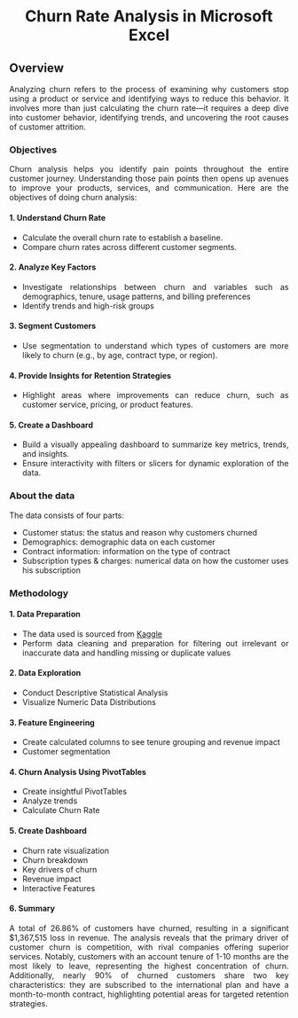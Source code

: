 <div align="center">

# Churn Rate Analysis in Microsoft Excel

</div>

<div align="justify">

## Overview
Analyzing churn refers to the process of examining why customers stop using a product or service and identifying ways to reduce this behavior. It involves more than just calculating the churn rate—it requires a deep dive into customer behavior, identifying trends, and uncovering the root causes of customer attrition.

### Objectives
Churn analysis helps you identify pain points throughout the entire customer journey. Understanding those pain points then opens up avenues to improve your products, services, and communication. Here are the objectives of doing churn analysis:

#### 1. Understand Churn Rate
* Calculate the overall churn rate to establish a baseline.
* Compare churn rates across different customer segments.

#### 2. Analyze Key Factors
* Investigate relationships between churn and variables such as demographics, tenure, usage patterns, and billing preferences
* Identify trends and high-risk groups

#### 3. Segment Customers
* Use segmentation to understand which types of customers are more likely to churn (e.g., by age, contract type, or region).

#### 4. Provide Insights for Retention Strategies
* Highlight areas where improvements can reduce churn, such as customer service, pricing, or product features.

#### 5. Create a Dashboard
* Build a visually appealing dashboard to summarize key metrics, trends, and insights.
* Ensure interactivity with filters or slicers for dynamic exploration of the data.

### About the data

The data consists of four parts:
* Customer status: the status and reason why customers churned
* Demographics: demographic data on each customer
* Contract information: information on the type of contract
* Subscription types & charges: numerical data on how the customer uses his subscription

### Methodology

#### 1. Data Preparation
* The data used is sourced from [Kaggle](https://www.kaggle.com/datasets/yichienchong/databel-telecom-customer-churn-dataset/data)
* Perform data cleaning and preparation for filtering out irrelevant or inaccurate data and handling missing or duplicate values

#### 2. Data Exploration
* Conduct Descriptive Statistical Analysis
* Visualize Numeric Data Distributions

#### 3. Feature Engineering
* Create calculated columns to see tenure grouping and revenue impact
* Customer segmentation

#### 4. Churn Analysis Using PivotTables
* Create insightful PivotTables
* Analyze trends
* Calculate Churn Rate

#### 5. Create Dashboard
* Churn rate visualization
* Churn breakdown
* Key drivers of churn
* Revenue impact
* Interactive Features

#### 6. Summary
<div align="justify">
A total of 26.86% of customers have churned, resulting in a significant $1,367,515 loss in revenue. The analysis reveals that the primary driver of customer churn is competition, with rival companies offering superior services. Notably, customers with an account tenure of 1-10 months are the most likely to leave, representing the highest concentration of churn. Additionally, nearly 90% of churned customers share two key characteristics: they are subscribed to the international plan and have a month-to-month contract, highlighting potential areas for targeted retention strategies.
